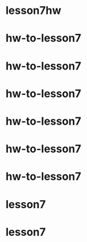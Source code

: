 # lesson7hw
# hw-to-lesson7
# hw-to-lesson7
# hw-to-lesson7
# hw-to-lesson7
# hw-to-lesson7
# hw-to-lesson7
# lesson7
# lesson7
